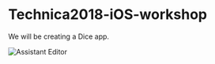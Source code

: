 # Technica2018-iOS-workshop

We will be creating a Dice app.

![Assistant Editor](https://i.imgur.com/QRhld81.png)
